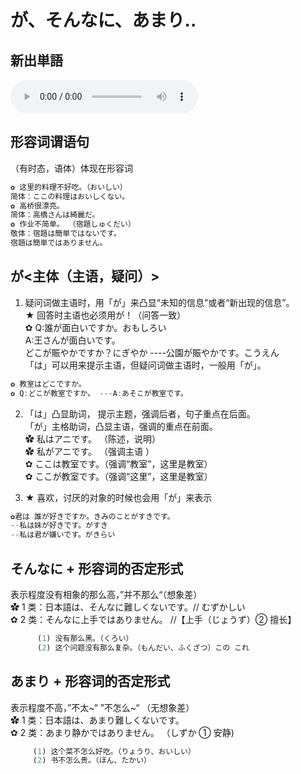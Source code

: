 # が、そんなに、あまり..

## 新出単語
<vue-plyr>
  <audio controls crossorigin playsinline autoplay loop>
    <source src="../audio/4-1-たんご.mp3" type="audio/mp3" />
  </audio>
 </vue-plyr>

## 形容词谓语句

（有时态，语体）体现在形容词

```ts
✿ 这里的料理不好吃。（おいしい）
简体：ここの料理はおいしくない。
✿ 高桥很漂亮。
简体：高橋さんは綺麗だ。
✿ 作业不简单。 （宿題しゅくだい）
敬体：宿題は簡単ではないです。
宿題は簡単ではありません。
```

## が<主体（主语，疑问）>

1. 疑问词做主语时，用「が」来凸显“未知的信息”或者“新出现的信息”。  
   ★ 回答时主语也必须用が！（问答一致）  
   ✿ Q:誰が面白いですか。おもしろい  
    A:王さんが面白いです。  
   どこが賑やかですか？にぎやか ----公園が賑やかです。こうえん  
   「は」可以用来提示主语，但疑问词做主语时，一般用「が」。

```ts
✿ 教室はどこですか。
✿ Q:どこが教室ですか。 ---A:あそこが教室です。
```

2. 「は」凸显助词， 提示主题，强调后者，句子重点在后面。  
   「が」主格助词，凸显主语，强调的重点在前面。  
   ✿ 私はアニです。 （陈述，说明）  
   ✿ 私がアニです。 （强调主语 ）  
   ✿ ここは教室です。（强调“教室”，这里是教室）  
   ✿ ここが教室です。（强调“这里”，这里是教室）

3. ★ 喜欢，讨厌的对象的时候也会用「が」来表示

```ts
✿君は 誰が好きですか。きみのことがすきです。
--私は妹が好きです。がすき
--私は君が嫌いです。がきらい
```

## そんなに + 形容词的否定形式

表示程度没有相象的那么高，”并不那么“（想象差）  
✿ 1 类：日本語は、そんなに難しくないです。// むずかしい  
✿ 2 类：そんなに上手ではありません。 //【上手（じょうず）② 擅长】  

```ts
      (1) 没有那么黑。（くろい）
      (2) 这个问题没有那么复杂。（もんだい、ふくざつ）この これ
```

## あまり + 形容词的否定形式  
表示程度不高，”不太~“ ”不怎么~“ （无想象差）  
✿ 1 类：日本語は、あまり難しくないです。   
✿ 2 类：あまり静かではありません。 （しずか ① 安静)  

```ts
     (1) 这个菜不怎么好吃。（りょうり、おいしい）
     (2) 书不怎么贵。（ほん、たかい）
```
